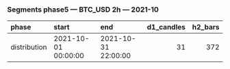 ### Segments phase5 — BTC_USD 2h — 2021-10

| phase        | start               | end                 |   d1_candles |   h2_bars |
|:-------------|:--------------------|:--------------------|-------------:|----------:|
| distribution | 2021-10-01 00:00:00 | 2021-10-31 22:00:00 |           31 |       372 |
